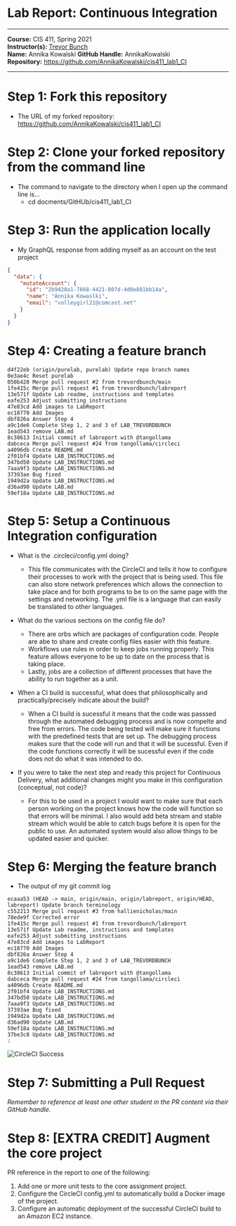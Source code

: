 # Lab Report: Continuous Integration
___
**Course:** CIS 411, Spring 2021  
**Instructor(s):** [Trevor Bunch](https://github.com/trevordbunch)  
**Name:** Annika Kowalski
**GitHub Handle:** AnnikaKowalski  
**Repository:** https://github.com/AnnikaKowalski/cis411_lab1_CI
___

# Step 1: Fork this repository
- The URL of my forked repository: https://github.com/AnnikaKowalski/cis411_lab1_CI

# Step 2: Clone your forked repository from the command line  
- The command to navigate to the directory when I open up the command line is... 
  - cd docments/GitHUb/cis411_lab1_CI 

# Step 3: Run the application locally
- My GraphQL response from adding myself as an account on the test project
``` json
{
  "data": {
    "mutateAccount": {
      "id": "2b9420a1-7668-4421-807d-4d0e881bb14a",
      "name": "Annika Kowaslki",
      "email": "volleygirl21@comcast.net"
    }
  }
}
```

# Step 4: Creating a feature branch
```
d4f22eb (origin/purelab, purelab) Update repo branch names
0e3ae4c Reset purelab
050b420 Merge pull request #2 from trevordbunch/main
1fe415c Merge pull request #1 from trevordbunch/labreport
13e571f Update Lab readme, instructions and templates
eafe253 Adjust submitting instructions
47e83cd Add images to LabReport
ec18770 Add Images
dbf826a Answer Step 4
a9c1de6 Complete Step 1, 2 and 3 of LAB_TREVORDBUNCH
1ead543 remove LAB.md
8c38613 Initial commit of labreport with @tangollama
dabceca Merge pull request #24 from tangollama/circleci
a4096db Create README.md
2f01bf4 Update LAB_INSTRUCTIONS.md
347bd50 Update LAB_INSTRUCTIONS.md
7aaa9f3 Update LAB_INSTRUCTIONS.md
37393ae Bug fixed
1949d2a Update LAB_INSTRUCTIONS.md
d36ad90 Update LAB.md
59ef18a Update LAB_INSTRUCTIONS.md

```

# Step 5: Setup a Continuous Integration configuration
- What is the .circleci/config.yml doing?   
  - This file communicates with the CircleCI and tells it how to configure their processes to work with the project that is being used. This file can also store network preferences which allows the connection to take place and for both programs to be to on the same page with the settings and networking. The .yml file is a language that can easily be translated to other languages. 

- What do the various sections on the config file do?  
  - There are orbs which are packages of configuration code. People are abe to share and create config files easier with this feature. 
  - Workflows use rules in order to keep jobs running properly. This feature allows everyone to be up to date on the process that is taking place. 
  - Lastly, jobs are a collection of different processes that have the ability to run together as a unit. 

- When a CI build is successful, what does that philosophically and practically/precisely indicate about the build?  
  - When a CI build is sucessful it means that the code was passsed through the automated debugging process and is now compelte and free from errors. The code being tested will make sure it functions with the predefined tests that are set up. The debugging process makes sure that the code will run and that it will be sucessful. Even if the code functions correctly it will be sucessful even if the code does not do what it was intended to do. 

- If you were to take the next step and ready this project for Continuous Delivery, what additional changes might you make in this configuration (conceptual, not code)?  
  - For this to be used in a project I would want to make sure that each person working on the project knows how the code will function so that errors will be minimal. I also would add beta stream and stable stream which would be able to catch bugs before it is open for the public to use. An automated system would also allow things to be updated easier and quicker. 

# Step 6: Merging the feature branch
* The output of my git commit log
```
ecaaa53 (HEAD -> main, origin/main, origin/labreport, origin/HEAD, labreport) Update branch terminology
c552213 Merge pull request #3 from hallienicholas/main
78ede9f Corrected error
1fe415c Merge pull request #1 from trevordbunch/labreport
13e571f Update Lab readme, instructions and templates
eafe253 Adjust submitting instructions
47e83cd Add images to LabReport
ec18770 Add Images
dbf826a Answer Step 4
a9c1de6 Complete Step 1, 2 and 3 of LAB_TREVORDBUNCH
1ead543 remove LAB.md
8c38613 Initial commit of labreport with @tangollama
dabceca Merge pull request #24 from tangollama/circleci
a4096db Create README.md
2f01bf4 Update LAB_INSTRUCTIONS.md
347bd50 Update LAB_INSTRUCTIONS.md
7aaa9f3 Update LAB_INSTRUCTIONS.md
37393ae Bug fixed
1949d2a Update LAB_INSTRUCTIONS.md
d36ad90 Update LAB.md
59ef18a Update LAB_INSTRUCTIONS.md
37be3c8 Update LAB_INSTRUCTIONS.md
:

```
![CircleCI Success](../assets/circleci_success.png)

# Step 7: Submitting a Pull Request
_Remember to reference at least one other student in the PR content via their GitHub handle._



# Step 8: [EXTRA CREDIT] Augment the core project
PR reference in the report to one of the following:
1. Add one or more unit tests to the core assignment project. 
2. Configure the CircleCI config.yml to automatically build a Docker image of the project.
3. Configure an automatic deployment of the successful CircleCI build to an Amazon EC2 instance.
